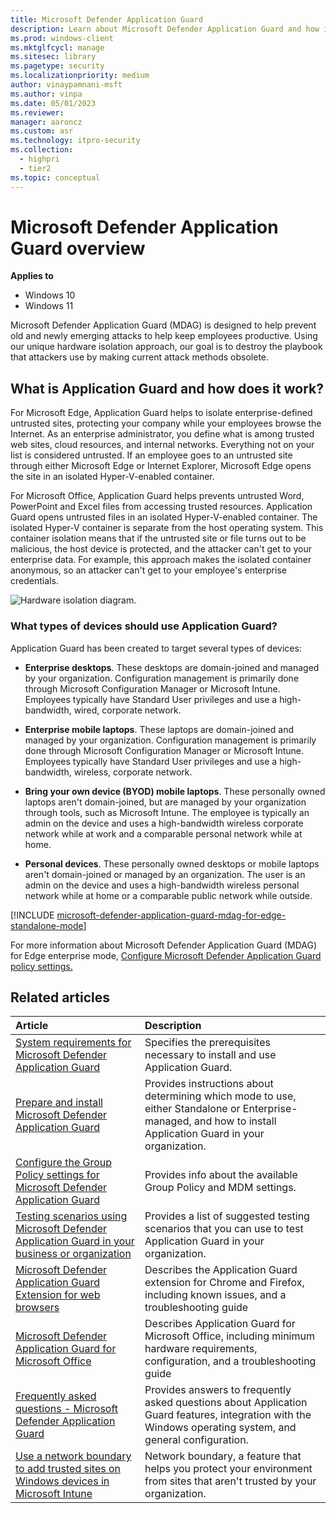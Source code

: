 ```yaml
---
title: Microsoft Defender Application Guard 
description: Learn about Microsoft Defender Application Guard and how it helps combat malicious content and malware out on the Internet.
ms.prod: windows-client
ms.mktglfcycl: manage
ms.sitesec: library
ms.pagetype: security
ms.localizationpriority: medium
author: vinaypamnani-msft
ms.author: vinpa
ms.date: 05/01/2023
ms.reviewer: 
manager: aaroncz
ms.custom: asr
ms.technology: itpro-security
ms.collection: 
  - highpri
  - tier2
ms.topic: conceptual
---
```


# Microsoft Defender Application Guard overview

**Applies to** 

- Windows 10
- Windows 11

Microsoft Defender Application Guard (MDAG) is designed to help prevent old and newly emerging attacks to help keep employees productive. Using our unique hardware isolation approach, our goal is to destroy the playbook that attackers use by making current attack methods obsolete.

## What is Application Guard and how does it work?

For Microsoft Edge, Application Guard helps to isolate enterprise-defined untrusted sites, protecting your company while your employees browse the Internet. As an enterprise administrator, you define what is among trusted web sites, cloud resources, and internal networks. Everything not on your list is considered untrusted. If an employee goes to an untrusted site through either Microsoft Edge or Internet Explorer, Microsoft Edge opens the site in an isolated Hyper-V-enabled container.

For Microsoft Office, Application Guard helps prevents untrusted Word, PowerPoint and Excel files from accessing trusted resources. Application Guard opens untrusted files in an isolated Hyper-V-enabled container. The isolated Hyper-V container is separate from the host operating system. This container isolation means that if the untrusted site or file turns out to be malicious, the host device is protected, and the attacker can't get to your enterprise data. For example, this approach makes the isolated container anonymous, so an attacker can't get to your employee's enterprise credentials.

![Hardware isolation diagram.](images/appguard-hardware-isolation.png)

### What types of devices should use Application Guard?

Application Guard has been created to target several types of devices:

- **Enterprise desktops**. These desktops are domain-joined and managed by your organization. Configuration management is primarily done through Microsoft Configuration Manager or Microsoft Intune. Employees typically have Standard User privileges and use a high-bandwidth, wired, corporate network.

- **Enterprise mobile laptops**. These laptops are domain-joined and managed by your organization. Configuration management is primarily done through Microsoft Configuration Manager or Microsoft Intune. Employees typically have Standard User privileges and use a high-bandwidth, wireless, corporate network.

- **Bring your own device (BYOD) mobile laptops**. These personally owned laptops aren't domain-joined, but are managed by your organization through tools, such as Microsoft Intune. The employee is typically an admin on the device and uses a high-bandwidth wireless corporate network while at work and a comparable personal network while at home.

- **Personal devices**. These personally owned desktops or mobile laptops aren't domain-joined or managed by an organization. The user is an admin on the device and uses a high-bandwidth wireless personal network while at home or a comparable public network while outside.

[!INCLUDE [microsoft-defender-application-guard-mdag-for-edge-standalone-mode](../../../../includes/licensing/microsoft-defender-application-guard-mdag-for-edge-standalone-mode.md)]

For more information about Microsoft Defender Application Guard (MDAG) for Edge enterprise mode, [Configure Microsoft Defender Application Guard policy settings.](/windows/security/threat-protection/microsoft-defender-application-guard/configure-md-app-guard)

## Related articles

|Article |Description |
|:------|:------------|
|[System requirements for Microsoft Defender Application Guard](reqs-md-app-guard.md) |Specifies the prerequisites necessary to install and use Application Guard.|
|[Prepare and install Microsoft Defender Application Guard](install-md-app-guard.md) |Provides instructions about determining which mode to use, either Standalone or Enterprise-managed, and how to install Application Guard in your organization.|
|[Configure the Group Policy settings for Microsoft Defender Application Guard](configure-md-app-guard.md) |Provides info about the available Group Policy and MDM settings.|
|[Testing scenarios using Microsoft Defender Application Guard in your business or organization](test-scenarios-md-app-guard.md)|Provides a list of suggested testing scenarios that you can use to test Application Guard in your organization.|
| [Microsoft Defender Application Guard Extension for web browsers](md-app-guard-browser-extension.md) | Describes the Application Guard extension for Chrome and Firefox, including known issues, and a troubleshooting guide |
| [Microsoft Defender Application Guard for Microsoft Office](/microsoft-365/security/office-365-security/install-app-guard) | Describes Application Guard for Microsoft Office, including minimum hardware requirements, configuration, and a troubleshooting guide |
|[Frequently asked questions - Microsoft Defender Application Guard](faq-md-app-guard.yml)|Provides answers to frequently asked questions about Application Guard features, integration with the Windows operating system, and general configuration.|
|[Use a network boundary to add trusted sites on Windows devices in Microsoft Intune](/mem/intune/configuration/network-boundary-windows)|Network boundary, a feature that helps you protect your environment from sites that aren't trusted by your organization.|

